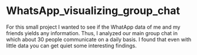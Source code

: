 # WhatsApp_visualizing_group_chat

For this small project I wanted to see if the WhatApp data of me and my friends yields any information. Thus, I analyzed our main group chat in which about 30 people communicate on a daily basis. I found that even with little data you can get quiet some interesting findings.
